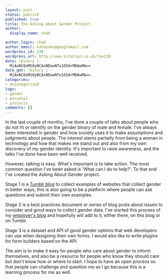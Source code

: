 ```yaml
---
layout: post
status: publish
published: true
title: The Asking About Gender Project
author:
  display_name: chad

author_login: chad
author_email: katayoku@googlemail.com
wordpress_id: 230
wordpress_url: http://www.kitation.co.uk/?p=230
date: !binary |-
  MjAxNC0xMS0yNCAxNDowNTo1OSArMDAwMA==
date_gmt: !binary |-
  MjAxNC0xMS0yNCAxNDowNTo1OSArMDAwMA==
categories:
- Uncategorized
tags:
- gender
- personal
- projects
comments: []
---
```

<p>In the last couple of months, I've done a couple of talks about people who do not fit or identify on the gender binary of male and female. I've always been interested in gender and how society uses it to make assumptions and judgments about people. The interest stems partially from being a woman in technology and how that makes me stand out and also from my own discovery of my gender identity. It's important to raise awareness, and the talks I've done have been well received.</p>
<!--more-->
<p>However, talking is easy. What's important is to take action. The most common question I've been asked is 'What can I do to help?'. To that end I've created the Asking About Gender project.</p>
<p>Stage 1 is a <a href="http://askingaboutgender.tumblr.com" target="_blank">Tumblr blog</a> to collect examples of websites that collect gender in better ways, this is also going to be a platform where people can ask questions and submit their own examples.</p>
<p>Stage 2 is a best practices document or series of blog posts about issues to consider and good ways to collect gender data. I've started this process of my <a href="http://www.yoomee.com/how-to-ask-about-gender" target="_blank">employer's blog</a> and hopefully will add to it, either there, on this blog or on Tumblr.</p>
<p>Stage 3 is a dataset and API of good gender options that web developers can use when designing their own forms. I would also like to write plugins for form builders based on the API.</p>
<p>The aim is to make it easy for people who care about gender to inform themselves, and also be a resource for people who know they should care but don't know how or where to start. I hope to have an open process so that people can challenge and question me as I go because this is a learning process for me as well.</p>
